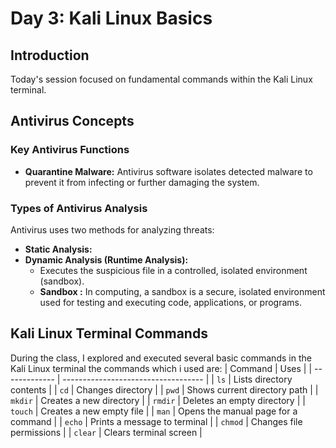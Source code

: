 # Day 3: Kali Linux Basics

## Introduction

Today's session focused on fundamental commands within the Kali Linux terminal.
## Antivirus Concepts
### Key Antivirus Functions

* **Quarantine Malware:** Antivirus software isolates detected malware to prevent it from infecting or further damaging the system.

### Types of Antivirus Analysis

Antivirus uses two methods for analyzing threats:

* **Static Analysis:**
* **Dynamic Analysis (Runtime Analysis):**
    * Executes the suspicious file in a controlled, isolated environment (sandbox).
    * **Sandbox :** In computing, a sandbox is a secure, isolated environment used for testing and executing code, applications, or programs. 
## Kali Linux Terminal Commands
During the class, I explored and executed several basic commands in the Kali Linux terminal the commands which i used are:
| Command       | Uses                                |
| ------------- | ----------------------------------- |
| `ls`          | Lists directory contents            |
| `cd`          | Changes directory                   |
| `pwd`         | Shows current directory path        |
| `mkdir`       | Creates a new directory             |
| `rmdir`       | Deletes an empty directory          |
| `touch`       | Creates a new empty file            |
| `man`         | Opens the manual page for a command |
| `echo`        | Prints a message to terminal        |
| `chmod`       | Changes file permissions            |
| `clear`       | Clears terminal screen              |

